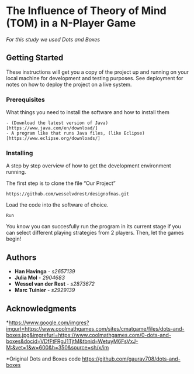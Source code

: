 # The Influence of Theory of Mind (TOM) in a N-Player Game

_For this study we used Dots and Boxes_

## Getting Started

These instructions will get you a copy of the project up and running on your local machine for development and testing purposes. See deployment for notes on how to deploy the project on a live system.

### Prerequisites

What things you need to install the software and how to install them

```
- (Download the latest version of Java)[https://www.java.com/en/download/]
- A program like that runs Java files, (like Eclipse) [https://www.eclipse.org/downloads/]

```

### Installing

A step by step overview of how to get the development environment running.

The first step is to clone the file “Our Project”

```
https://github.com/wesselvdrest/designofmas.git
```

Load the code into the software of choice.

```
Run
```

You know you can succesfully run the program in its current stage if you can select different playing strategies from 2 players. Then, let the games begin!

## Authors

* **Han Havinga** - *s2657139*
* **Julia Mol** - *2904683*
* **Wessel van der Rest** - *s2873672*
* **Marc Tuinier** - *s2929139*


## Acknowledgments

*https://www.google.com/imgres?imgurl=https://www.coolmathgames.com/sites/cmatgame/files/dots-and-boxes.jpg&imgrefurl=https://www.coolmathgames.com/0-dots-and-boxes&docid=VDfFtFRgJ1TjtM&tbnid=WetuyM6FsVxJ-M:&vet=1&w=600&h=350&source=sh/x/im

*Original Dots and Boxes code
https://github.com/gaurav708/dots-and-boxes
